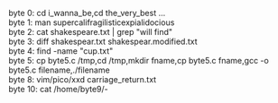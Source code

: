 byte 0: cd i_wanna_be,cd the_very_best ...             
byte 1: man supercalifragilisticexpialidocious             
byte 2: cat shakespeare.txt | grep "will find"                 
byte 3: diff shakespear.txt shakespear.modified.txt              
byte 4: find -name "cup.txt"             
byte 5: cp byte5.c /tmp,cd /tmp,mkdir fname,cp byte5.c fname,gcc -o byte5.c filename,./filename            
byte 8: vim/pico/xxd carriage_return.txt           
byte 10: cat /home/byte9/-       
